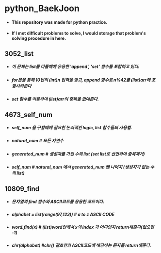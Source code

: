 # python_BaekJoon
  - #### This repository was made for python practice.
  - #### If I met difficult problems to solve, I would storage that problem's solving procedure in here.

## 3052_list
  - ##### 이 문제는 list를 다룰때에 유용한 'append', 'set' 함수를 포함하고 있다.
  - ##### for문을 통해 10번의 (int)n 입력을 받고, append 함수로 n%42를 (list)arr에 포함시켜준다
  - ##### set 함수를 이용하여 (list)arr의 중복을 없애준다.

## 4673_self_num
  - ##### self_num 을 구할때에 필요한 논리적인 logic, list 함수들의 사용법.
  - ##### natural_num # 모든 자연수
  - ##### generated_num # 생성자를 가진 수의 list (set list로 선언하여 중복제거)
  - ##### self_num # natural_num 에서 generated_num 뺀 나머지 (생성자가 없는 수의 list)

## 10809_find
  - ##### 문자열의 find 함수와 ASCII코드를 응용한 코드이다.
  - ##### alphabet = list(range(97,123))  # a to z ASCII CODE
  - ##### word.find(x) # (list)word안에서 x의 index 가 어디인지 return해준다(없으면 -1)
  - ##### chr(alphabet) #chr() 괄호안의 ASCII코드에 해당하는 문자를 return해준다.
